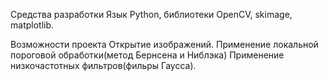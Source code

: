 Средства разработки
Язык Python, библиотеки OpenCV, skimage, matplotlib.

Возможности проекта
Открытие изображений.
Применение локальной пороговой обработки(метод Бернсена и Ниблэка)
Применение низкочастотных фильтров(фильры Гаусса).
